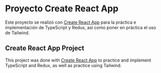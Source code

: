 # Proyecto Create React App

Este proyecto se realizó con [Create React App](https://github.com/facebook/create-react-app) para la práctica e implementación de TypeScript y Redux, así como
poner en práctica el uso de Tailwind.

## Create React App Project

This project was done with [Create React App](https://github.com/facebook/create-react-app) to practice and implement TypeScript and Redux, as well as practice using Tailwind.
